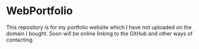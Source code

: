 # WebPortfolio
This repository is for my portfolio website which I have not uploaded on the domain I bought. 
Soon will be online linking to the GitHub and other ways of contacting.
